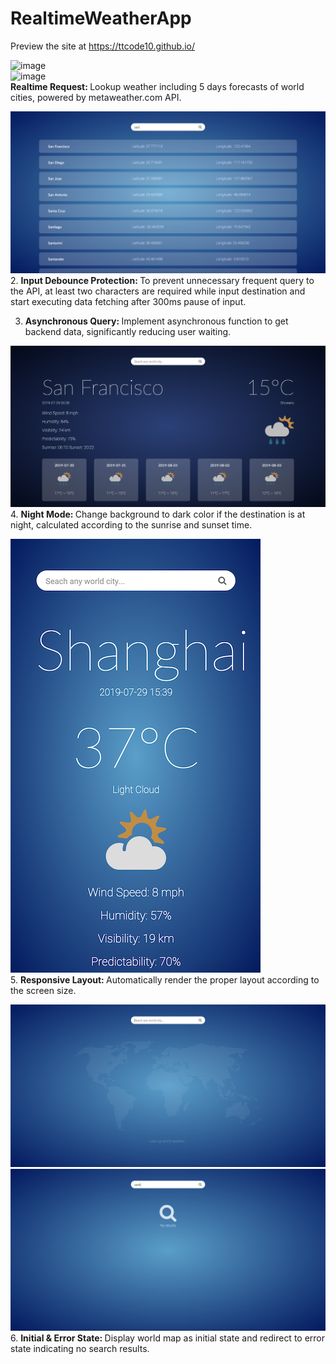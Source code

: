 # RealtimeWeatherApp
Preview the site at https://ttcode10.github.io/

![image](http://github.com/ttcode10/ttcode10.github.io/readme-img/day-mode.png)<br>
![image](http://github.com/itmyhome2013/readme_add_pic/raw/master/images/nongshalie.jpg)<br>
<strong>Realtime Request: </strong>Lookup weather including 5 days forecasts of world cities, powered by metaweather.com API.

![image](http://github.com/ttcode10/ttcode10.github.io/blob/master/readme-img/search-results.png)<br>
2. <strong>Input Debounce Protection: </strong>To prevent unnecessary frequent query to the API, at least two characters are required while input destination and start executing data fetching after 300ms pause of input.

3. <strong>Asynchronous Query: </strong>Implement asynchronous function to get backend data, significantly reducing user waiting.

![image](http://github.com/ttcode10/ttcode10.github.io/blob/master/readme-img/night-mode.png)<br>
4. <strong>Night Mode: </strong>Change background to dark color if the destination is at night, calculated according to the sunrise and sunset time.

![image](http://github.com/ttcode10/ttcode10.github.io/blob/master/readme-img/responsive.png)<br>
5. <strong>Responsive Layout: </strong>Automatically render the proper layout according to the screen size.

![image](http://github.com/ttcode10/ttcode10.github.io/blob/master/readme-img/init.png)<br>
![image](http://github.com/ttcode10/ttcode10.github.io/blob/master/readme-img/no-results.png)<br>
6. <strong>Initial & Error State: </strong>Display world map as initial state and redirect to error state indicating no search results.
